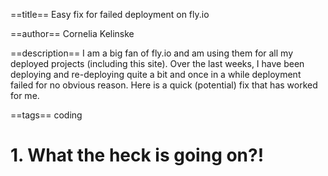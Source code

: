 ==title==
Easy fix for failed deployment on fly.io

==author==
Cornelia Kelinske

==description==
I am a big fan of fly.io and am using them for all my deployed projects (including this site). Over the last weeks,
I have been deploying and re-deploying quite a bit and once in a while deployment failed for no obvious reason.
Here is a quick (potential) fix that has worked for me.


==tags==
coding


# 1. What the heck is going on?!